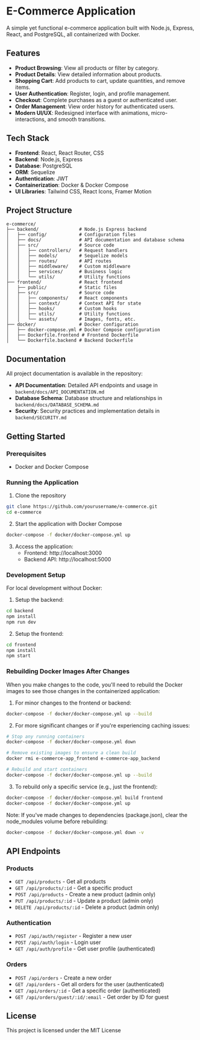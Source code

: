 # E-Commerce Application

A simple yet functional e-commerce application built with Node.js, Express, React, and PostgreSQL, all containerized with Docker.

## Features

- **Product Browsing**: View all products or filter by category.
- **Product Details**: View detailed information about products.
- **Shopping Cart**: Add products to cart, update quantities, and remove items.
- **User Authentication**: Register, login, and profile management.
- **Checkout**: Complete purchases as a guest or authenticated user.
- **Order Management**: View order history for authenticated users.
- **Modern UI/UX**: Redesigned interface with animations, micro-interactions, and smooth transitions.

## Tech Stack

- **Frontend**: React, React Router, CSS
- **Backend**: Node.js, Express
- **Database**: PostgreSQL
- **ORM**: Sequelize
- **Authentication**: JWT
- **Containerization**: Docker & Docker Compose
- **UI Libraries**: Tailwind CSS, React Icons, Framer Motion

## Project Structure

```
e-commerce/
├── backend/               # Node.js Express backend
│   ├── config/            # Configuration files
│   ├── docs/              # API documentation and database schema
│   ├── src/               # Source code
│   │   ├── controllers/   # Request handlers
│   │   ├── models/        # Sequelize models
│   │   ├── routes/        # API routes
│   │   ├── middleware/    # Custom middleware
│   │   ├── services/      # Business logic
│   │   └── utils/         # Utility functions
├── frontend/              # React frontend
│   ├── public/            # Static files
│   ├── src/               # Source code
│   │   ├── components/    # React components
│   │   ├── context/       # Context API for state
│   │   ├── hooks/         # Custom hooks
│   │   ├── utils/         # Utility functions
│   │   └── assets/        # Images, fonts, etc.
├── docker/                # Docker configuration
│   ├── docker-compose.yml # Docker Compose configuration
│   ├── Dockerfile.frontend # Frontend Dockerfile
│   └── Dockerfile.backend # Backend Dockerfile
```

## Documentation

All project documentation is available in the repository:

- **API Documentation**: Detailed API endpoints and usage in `backend/docs/API_DOCUMENTATION.md`
- **Database Schema**: Database structure and relationships in `backend/docs/DATABASE_SCHEMA.md`
- **Security**: Security practices and implementation details in `backend/SECURITY.md`

## Getting Started

### Prerequisites

- Docker and Docker Compose

### Running the Application

1. Clone the repository

```bash
git clone https://github.com/yourusername/e-commerce.git
cd e-commerce
```

2. Start the application with Docker Compose

```bash
docker-compose -f docker/docker-compose.yml up
```

3. Access the application:
   - Frontend: http://localhost:3000
   - Backend API: http://localhost:5000

### Development Setup

For local development without Docker:

1. Setup the backend:

```bash
cd backend
npm install
npm run dev
```

2. Setup the frontend:

```bash
cd frontend
npm install
npm start
```

### Rebuilding Docker Images After Changes

When you make changes to the code, you'll need to rebuild the Docker images to see those changes in the containerized application:

1. For minor changes to the frontend or backend:

```bash
docker-compose -f docker/docker-compose.yml up --build
```

2. For more significant changes or if you're experiencing caching issues:

```bash
# Stop any running containers
docker-compose -f docker/docker-compose.yml down

# Remove existing images to ensure a clean build
docker rmi e-commerce-app_frontend e-commerce-app_backend

# Rebuild and start containers
docker-compose -f docker/docker-compose.yml up --build
```

3. To rebuild only a specific service (e.g., just the frontend):

```bash
docker-compose -f docker/docker-compose.yml build frontend
docker-compose -f docker/docker-compose.yml up
```

Note: If you've made changes to dependencies (package.json), clear the node_modules volume before rebuilding:

```bash
docker-compose -f docker/docker-compose.yml down -v
```

## API Endpoints

### Products
- `GET /api/products` - Get all products
- `GET /api/products/:id` - Get a specific product
- `POST /api/products` - Create a new product (admin only)
- `PUT /api/products/:id` - Update a product (admin only)
- `DELETE /api/products/:id` - Delete a product (admin only)

### Authentication
- `POST /api/auth/register` - Register a new user
- `POST /api/auth/login` - Login user
- `GET /api/auth/profile` - Get user profile (authenticated)

### Orders
- `POST /api/orders` - Create a new order
- `GET /api/orders` - Get all orders for the user (authenticated)
- `GET /api/orders/:id` - Get a specific order (authenticated)
- `GET /api/orders/guest/:id/:email` - Get order by ID for guest

## License

This project is licensed under the MIT License